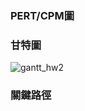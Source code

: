 ### PERT/CPM圖

### 甘特圖
![gantt_hw2](https://github.com/user-attachments/assets/dadee176-84e1-4578-a4dc-efd19f6ca9e2)
### 關鍵路徑

